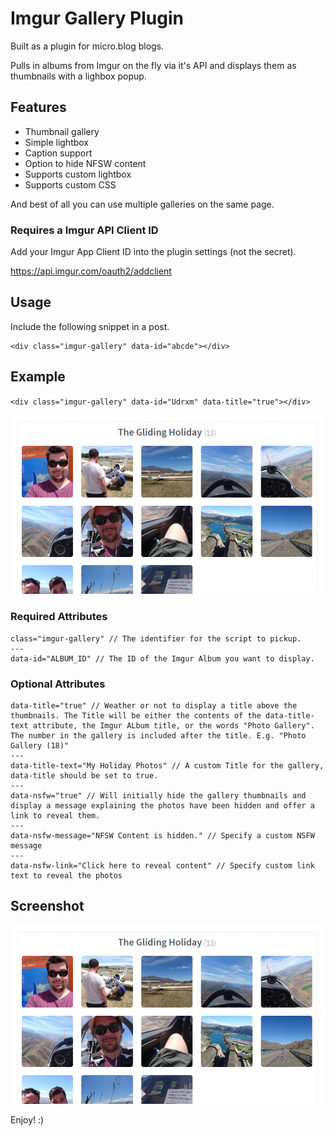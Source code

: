 # Imgur Gallery Plugin

Built as a plugin for micro.blog blogs.

Pulls in albums from Imgur on the fly via it's API and displays them as thumbnails with a lighbox popup.  

## Features

- Thumbnail gallery
- Simple lightbox
- Caption support
- Option to hide NFSW content
- Supports custom lightbox
- Supports custom CSS

And best of all you can use multiple galleries on the same page.

### Requires a Imgur API Client ID
Add your Imgur App Client ID into the plugin settings (not the secret).

https://api.imgur.com/oauth2/addclient

## Usage

Include the following snippet in a post.  
```
<div class="imgur-gallery" data-id="abcde"></div>
```

## Example

`<div class="imgur-gallery" data-id="Udrxm" data-title="true"></div>`  

<img src="./screenshot.png" alt="Screenshot of Gallery" />


### Required Attributes

```
class="imgur-gallery" // The identifier for the script to pickup.
---
data-id="ALBUM_ID" // The ID of the Imgur Album you want to display.
```

### Optional Attributes

```
data-title="true" // Weather or not to display a title above the thumbnails. The Title will be either the contents of the data-title-text attribute, the Imgur ALbum title, or the words "Photo Gallery". The number in the gallery is included after the title. E.g. "Photo Gallery (18)"
---
data-title-text="My Holiday Photos" // A custom Title for the gallery, data-title should be set to true.
---
data-nsfw="true" // Will initially hide the gallery thumbnails and display a message explaining the photos have been hidden and offer a link to reveal them.
---
data-nsfw-message="NFSW Content is hidden." // Specify a custom NSFW message
---
data-nsfw-link="Click here to reveal content" // Specify custom link text to reveal the photos
```

## Screenshot

<img src="./screenshot.png" alt="Screenshot of Gallery" />

Enjoy! :)